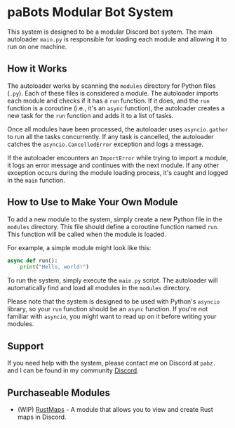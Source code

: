 # paBots Modular Bot System

This system is designed to be a modular Discord bot system. The main autoloader `main.py` is responsible for loading each module and allowing it to run on one machine.

## How it Works

The autoloader works by scanning the `modules` directory for Python files (`.py`). Each of these files is considered a module. The autoloader imports each module and checks if it has a `run` function. If it does, and the `run` function is a coroutine (i.e., it's an `async` function), the autoloader creates a new task for the `run` function and adds it to a list of tasks.

Once all modules have been processed, the autoloader uses `asyncio.gather` to run all the tasks concurrently. If any task is cancelled, the autoloader catches the `asyncio.CancelledError` exception and logs a message.

If the autoloader encounters an `ImportError` while trying to import a module, it logs an error message and continues with the next module. If any other exception occurs during the module loading process, it's caught and logged in the `main` function.

## How to Use to Make Your Own Module

To add a new module to the system, simply create a new Python file in the `modules` directory. This file should define a coroutine function named `run`. This function will be called when the module is loaded.

For example, a simple module might look like this:
```py
async def run():
    print("Hello, world!")
```

To run the system, simply execute the `main.py` script. The autoloader will automatically find and load all modules in the `modules` directory.

Please note that the system is designed to be used with Python's `asyncio` library, so your `run` function should be an `async` function. If you're not familiar with `asyncio`, you might want to read up on it before writing your modules.

## Support 
If you need help with the system, please contact me on Discord at `pabz.` and I can be found in my community [Discord](https://discord.gg/redberry).

## Purchaseable Modules
- (WIP) [RustMaps](https://redberry.gg) - A module that allows you to view and create Rust maps in Discord.
